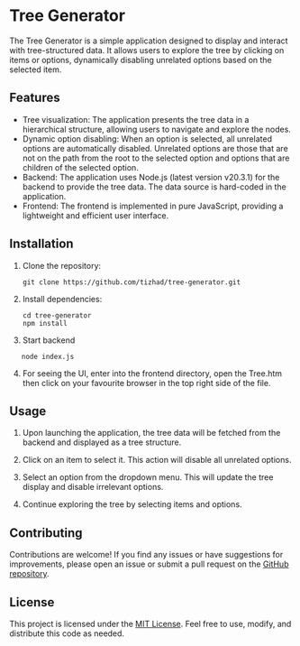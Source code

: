 # Tree Generator

The Tree Generator is a simple application designed to display and interact with tree-structured data. It allows users to explore the tree by clicking on items or options, dynamically disabling unrelated options based on the selected item.

## Features

- Tree visualization: The application presents the tree data in a hierarchical structure, allowing users to navigate and explore the nodes.
- Dynamic option disabling: When an option is selected, all unrelated options are automatically disabled. Unrelated options are those that are not on the path from the root to the selected option and options that are children of the selected option.
- Backend: The application uses Node.js (latest version v20.3.1) for the backend to provide the tree data. The data source is hard-coded in the application.
- Frontend: The frontend is implemented in pure JavaScript, providing a lightweight and efficient user interface.

## Installation

1. Clone the repository:
   ```shell
   git clone https://github.com/tizhad/tree-generator.git
   ```

2. Install dependencies:
   ```shell
   cd tree-generator
   npm install
   ```

3. Start backend 
```shell
   node index.js
   ```

4. For seeing the UI, enter into the frontend directory, open the Tree.htm then click on your favourite browser in the top right side of the file.

## Usage

1. Upon launching the application, the tree data will be fetched from the backend and displayed as a tree structure.

2. Click on an item to select it. This action will disable all unrelated options.

3. Select an option from the dropdown menu. This will update the tree display and disable irrelevant options.

4. Continue exploring the tree by selecting items and options.

## Contributing

Contributions are welcome! If you find any issues or have suggestions for improvements, please open an issue or submit a pull request on the [GitHub repository](https://github.com/your-username/tree-generator).

## License

This project is licensed under the [MIT License](LICENSE). Feel free to use, modify, and distribute this code as needed.
